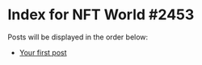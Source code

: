 # Index for NFT World #2453
Posts will be displayed in the order below:

- [Your first post](./001-first.md)

